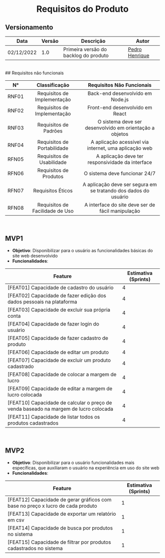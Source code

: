 <h1 align="center"><b>Requisitos do Produto</b></h1>

## Versionamento
| Data | Versão | Descrição | Autor |
|------| ------ | --------- | ----- |
| 02/12/2022 | 1.0 | Primeira versão do backlog do produto | [Pedro Henrique](https://github.com/pehenobra2) |
<br>
## Requisitos não funcionais

N° | Classificação | Requisitos Não Funcionais
:---------: |  :-------: |  :-------:
RNF01 | Requisitos de Implementação | Back-end desenvolvido em Node.js
RNF02 | Requisitos de Implementação | Front-end desenvolvido em React
RNF03 | Requisitos de Padrões | O sistema deve ser desenvolvido em orientação a objetos
RNF04 | Requisitos de Portabilidade | A aplicação acessível via internet, uma aplicação web
RFN05 | Requisitos de Usabilidade | A aplicação deve ter responsividade da interface
RFN06 | Requisitos de Produtos | O sistema deve funcionar 24/7
RFN07 | Requisitos Éticos | A aplicação deve ser segura em se tratando dos dados do usuário
RFN08 | Requisitos de Facilidade de Uso | A interface do site deve ser de fácil manipulação

<br>

## MVP1

 - **Objetivo**: Disponibilizar para o usuário as funcionalidades básicas do site web desenvolvido
 - **Funcionalidades**: 

| Feature | Estimativa (Sprints) |
|---------|----------------------|
| [FEAT01] Capacidade de cadastro do usuário | 4 |
| [FEAT02] Capacidade de fazer edição dos dados pessoais na plataforma | 4 |
| [FEAT03] Capacidade de excluir sua própria conta  | 4 |
| [FEAT04] Capacidade de fazer login do usuário | 4 |
| [FEAT05] Capacidade de fazer cadastro de produto | 4 |
| [FEAT06] Capacidade de editar um produto | 4 |
| [FEAT07] Capacidade de excluir um produto cadastrado | 4 |
| [FEAT08] Capacidade de colocar a margem de lucro | 4 |
| [FEAT09] Capacidade de editar a margem de lucro colocada | 4 |
| [FEAT10] Capacidade de calcular o preço de venda baseado na margem de lucro colocada | 4 |
| [FEAT11] Capacidade de listar todos os produtos cadastrados | 4 |

<br>

## MVP2
  - **Objetivo**: Disponibilizar para o usuário funcionalidades mais específicas, que auxiliaram o usuário na experiência em uso do site web
  - **Funcionalidades**: 

| Feature | Estimativa (Sprints) |
|---------|----------------------|
| [FEAT12] Capacidade de gerar gráficos com base no preço x lucro de cada produto | 1 |
| [FEAT13] Capacidade de exportar um relatório em csv | 1 |
| [FEAT14] Capacidade de busca por produtos no sistema | 1 |
| [FEAT15] Capacidade de filtrar por produtos cadastrados no sistema | 1 |
